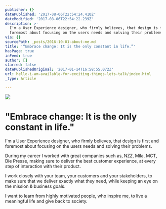 ```yaml
---
publisher: {}
datePublished: '2017-08-06T22:54:24.410Z'
dateModified: '2017-08-06T22:54:22.239Z'
description: >-
  I'm a User Experience designer, who firmly believes, that design is first and
  foremost about focusing on the users needs and solving their problems.
via: {}
sourcePath: _posts/2016-10-01-about-me.md
title: '“Embrace change: It is the only constant in life.”'
hasPage: true
inFeed: true
author: []
starred: false
datePublishedOriginal: '2017-01-14T16:58:55.072Z'
url: hello-i-am-available-for-exciting-things-lets-talk/index.html
_type: Article

---
```

![](https://the-grid-user-content.s3-us-west-2.amazonaws.com/7f1b5246-0d44-4d45-8048-0d6f0833fa5d.gif)

# "Embrace change: It is the only constant in life."

I'm a User Experience designer, who firmly believes, that design is first and foremost about focusing on the users needs and solving their problems.

During my career I worked with great companies such as, NZZ, Mila, MCT, Die Presse, making sure to deliver the best customer experience, at every step of interaction with their product.

I work closely with your team, your customers and your stakeholders, to make sure that we deliver exactly what they need, while keeping an eye on the mission & business goals.

I want to learn from highly motivated people, who inspire me, to live a meaningful life and give back to society.